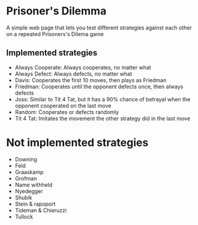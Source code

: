 # Prisoner's Dilemma

A simple web page that lets you test different strategies against each other on a repeated Prisoners's Dilema game

## Implemented strategies

- Always Cooperate: Always cooperates, no matter what
- Always Defect: Always defects, no matter what
- Davis: Cooperates the first 10 moves, then plays as Friedman
- Friedman: Cooperates until the opponent defects once, then always defects
- Joss: Similar to Tit 4 Tat, but it has a 90% chance of betrayal when the opponent cooperated on the last move
- Random: Cooperates or defects randomly
- Tit 4 Tat: Imitates the movement the other strategy did in the last move

# Not implemented strategies
- Downing
- Feld
- Graaskamp
- Grofman
- Name withheld
- Nyedegger
- Shubik
- Stein & rapoport
- Tideman & Chieruzzi
- Tullock